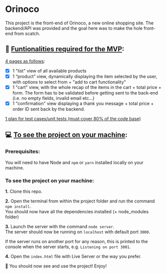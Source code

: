 # Orinoco

This project is the front-end of Orinoco, a new online shopping site.
The backend/API was provided and the goal here was to make the hole front-end from scatch.

## 📌 <u>Funtionalities required for the MVP</u>:

<ins>4 pages as follows</ins>:

- [x] 1 "list" view of all available products
- [x] 1 “product” view, dynamically displaying the item selected by the user, with options to select from + "add to cart functionality"
- [x] 1 "cart" view, with the whole recap of the items in the cart + total price + form.
      The form has to be validated before getting sent to the back-end (i.e. no empty fields, invalid email etc...)
- [x] 1 "confirmation" view displaying a thank you message + total price + order ID sent back by the backend.

<ins>1 plan for test cases/unit tests (must cover 80% of the code base)</ins>
<br/>

## 💻 <u>To see the project on your machine</u>:

### Prerequisites:

You will need to have Node and `npm` or `yarn` installed locally on your machine.

### To see the project on your machine:

**1.** Clone this repo.

**2.** Open the terminal from within the project folder and run the command `npm install`.  
You should now have all the dependencies installed (+ node_modules folder)

**3.** Launch the server with the command `node server`.  
The server should now be running on `localhost` with default port `3000`.

If the server runs on another port for any reason, this is printed to the console when the server starts, e.g. `Listening on port 3001`.

**4.** Open the `index.html` file with Live Server or the way you prefer.

🚀 You should now see and use the project! Enjoy!
